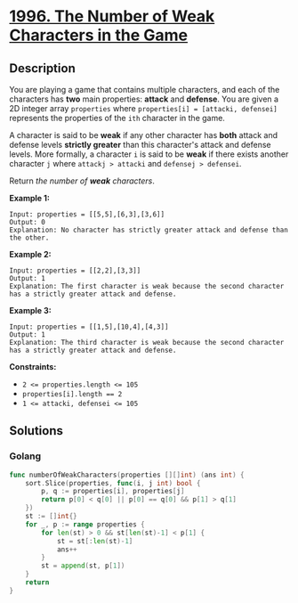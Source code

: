 # [1996. The Number of Weak Characters in the Game](https://leetcode-cn.com/problems/the-number-of-weak-characters-in-the-game/)



## Description


You are playing a game that contains multiple characters, and each of the characters has **two** main properties: **attack** and **defense**. You are given a 2D integer array `properties` where `properties[i] = [attacki, defensei]` represents the properties of the `ith` character in the game.

A character is said to be **weak** if any other character has **both** attack and defense levels **strictly greater** than this character's attack and defense levels. More formally, a character `i` is said to be **weak** if there exists another character `j` where `attackj > attacki` and `defensej > defensei`.

Return *the number of **weak** characters*.

 

**Example 1:**

```
Input: properties = [[5,5],[6,3],[3,6]]
Output: 0
Explanation: No character has strictly greater attack and defense than the other.
```

**Example 2:**

```
Input: properties = [[2,2],[3,3]]
Output: 1
Explanation: The first character is weak because the second character has a strictly greater attack and defense.
```

**Example 3:**

```
Input: properties = [[1,5],[10,4],[4,3]]
Output: 1
Explanation: The third character is weak because the second character has a strictly greater attack and defense.
```

 

**Constraints:**

- `2 <= properties.length <= 105`
- `properties[i].length == 2`
- `1 <= attacki, defensei <= 105`



## Solutions

<!-- tabs:start -->

### **Golang**

```go
func numberOfWeakCharacters(properties [][]int) (ans int) {
    sort.Slice(properties, func(i, j int) bool {
        p, q := properties[i], properties[j]
        return p[0] < q[0] || p[0] == q[0] && p[1] > q[1]
    })
    st := []int{}
    for _, p := range properties {
        for len(st) > 0 && st[len(st)-1] < p[1] {
            st = st[:len(st)-1]
            ans++
        }
        st = append(st, p[1])
    }
    return
}
```

<!-- tabs:end -->